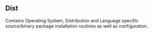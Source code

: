 ## Dist
Contains Operating System, Distribution and Language specific
source/binary package installation routines as well as configuration.
